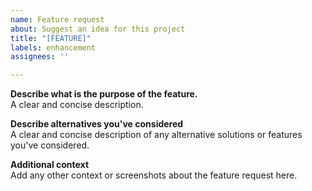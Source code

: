 ```yaml
---
name: Feature request
about: Suggest an idea for this project
title: "[FEATURE]"
labels: enhancement
assignees: ''

---
```


**Describe what is the purpose of the feature.**  
A clear and concise description.

**Describe alternatives you've considered**  
A clear and concise description of any alternative solutions or features you've considered.

**Additional context**  
Add any other context or screenshots about the feature request here.
